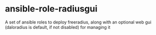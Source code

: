 # ansible-role-radiusgui
A set of ansible roles to deploy freeradius, along with an optional web gui (daloradius is default, if not disabled) for managing it
